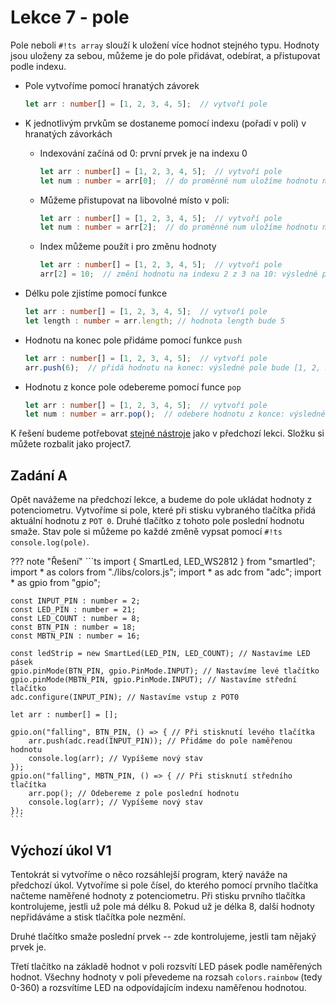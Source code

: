 # Lekce 7 - pole

Pole neboli `#!ts array` slouží k uložení více hodnot stejného typu.
Hodnoty jsou uloženy za sebou, můžeme je do pole přidávat, odebírat, a přistupovat podle indexu.

- Pole vytvoříme pomocí hranatých závorek
    ```ts
    let arr : number[] = [1, 2, 3, 4, 5];  // vytvoří pole
    ```
- K jednotlivým prvkům se dostaneme pomocí indexu (pořadí v poli) v hranatých závorkách
    - Indexování začíná od 0: první prvek je na indexu 0
        ```ts
        let arr : number[] = [1, 2, 3, 4, 5];  // vytvoří pole
        let num : number = arr[0];  // do proměnné num uložíme hodnotu na indexu 0 (tedy 1.)
        ```
    - Můžeme přistupovat na libovolné místo v poli:
        ```ts
        let arr : number[] = [1, 2, 3, 4, 5];  // vytvoří pole
        let num : number = arr[2];  // do proměnné num uložíme hodnotu na indexu 2 (tedy 3.)
        ```
    - Index můžeme použít i pro změnu hodnoty
        ```ts
        let arr : number[] = [1, 2, 3, 4, 5];  // vytvoří pole
        arr[2] = 10;  // změní hodnotu na indexu 2 z 3 na 10: výsledné pole bude [1, 2, 10, 4, 5]
        ```
- Délku pole zjistíme pomocí funkce
    ```ts
    let arr : number[] = [1, 2, 3, 4, 5];  // vytvoří pole
    let length : number = arr.length; // hodnota length bude 5
    ```
- Hodnotu na konec pole přidáme pomocí funkce `push`
    ```ts
    let arr : number[] = [1, 2, 3, 4, 5];  // vytvoří pole
    arr.push(6);  // přidá hodnotu na konec: výsledné pole bude [1, 2, 3, 4, 5, 6]
    ```

- Hodnotu z konce pole odebereme pomocí funce `pop`
    ```ts
    let arr : number[] = [1, 2, 3, 4, 5];  // vytvoří pole
    let num : number = arr.pop();  // odebere hodnotu z konce: výsledné pole bude [1, 2, 3, 4]
    ```

K řešení budeme potřebovat [stejné nástroje](../lekce6/project6.zip) jako v předchozí lekci.
Složku si můžete rozbalit jako project7.

## Zadání A

Opět navážeme na předchozí lekce, a budeme do pole ukládat hodnoty z potenciometru.
Vytvoříme si pole, které při stisku vybraného tlačítka přidá aktuální hodnotu z `POT 0`.
Druhé tlačítko z tohoto pole poslední hodnotu smaže.
Stav pole si můžeme po každé změně vypsat pomocí `#!ts console.log(pole)`.

??? note "Řešení"
    ```ts
    import { SmartLed, LED_WS2812 } from "smartled";
    import * as colors from "./libs/colors.js";
    import * as adc from "adc";
    import * as gpio from "gpio";

    const INPUT_PIN : number = 2;
    const LED_PIN : number = 21;
    const LED_COUNT : number = 8;
    const BTN_PIN : number = 18;
    const MBTN_PIN : number = 16;

    const ledStrip = new SmartLed(LED_PIN, LED_COUNT); // Nastavíme LED pásek
    gpio.pinMode(BTN_PIN, gpio.PinMode.INPUT); // Nastavíme levé tlačítko
    gpio.pinMode(MBTN_PIN, gpio.PinMode.INPUT); // Nastavíme střední tlačítko
    adc.configure(INPUT_PIN); // Nastavíme vstup z POT0

    let arr : number[] = [];

    gpio.on("falling", BTN_PIN, () => { // Při stisknutí levého tlačítka
        arr.push(adc.read(INPUT_PIN)); // Přidáme do pole naměřenou hodnotu
        console.log(arr); // Vypíšeme nový stav
    });
    gpio.on("falling", MBTN_PIN, () => { // Při stisknutí středního tlačítka
        arr.pop(); // Odebereme z pole poslední hodnotu
        console.log(arr); // Vypíšeme nový stav
    });
    ```

## Výchozí úkol V1

Tentokrát si vytvoříme o něco rozsáhlejší program, který naváže na předchozí úkol.
Vytvoříme si pole čísel, do kterého pomocí prvního tlačítka načteme naměřené hodnoty z potenciometru.
Při stisku prvního tlačítka kontrolujeme, jestli už pole má délku 8.
Pokud už je délka 8, další hodnoty nepřidáváme a stisk tlačítka pole nezmění.

Druhé tlačítko smaže poslední prvek -- zde kontrolujeme, jestli tam nějaký prvek je.

Třetí tlačítko na základě hodnot v poli rozsvítí LED pásek podle naměřených hodnot.
Všechny hodnoty v poli převedeme na rozsah `colors.rainbow` (tedy 0-360) a rozsvítíme LED
na odpovídajícím indexu naměřenou hodnotou.

